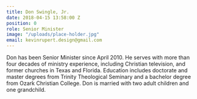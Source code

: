 ```yaml
---
title: Don Swingle, Jr.
date: 2018-04-15 13:58:00 Z
position: 0
role: Senior Minister
image: "/uploads/place-holder.jpg"
email: kevinrupert.design@gmail.com
---
```


Don has been Senior Minister since April 2010.  He serves with more than four decades of ministry experience, including Christian television, and former churches in Texas and Florida. Education includes doctorate and master degrees from Trinity Theological Seminary and a bachelor degree from Ozark Christian College. Don is married with two adult children and one grandchild.
